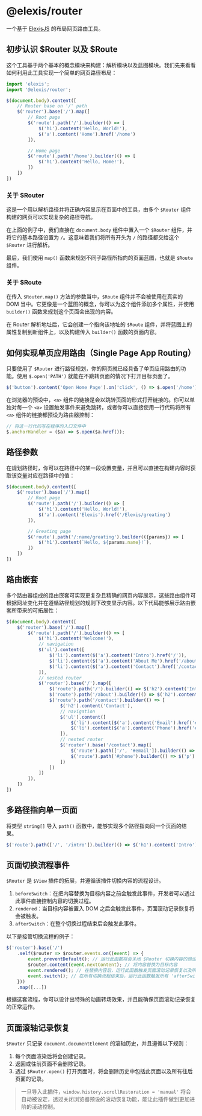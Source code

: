# @elexis/router
一个基于 [ElexisJS](https://git.defaultkavy.com/defaultkavy/elexis) 的布局网页路由工具。

## 初步认识 $Router 以及 $Route
这个工具基于两个基本的概念模块来构建：解析模块以及蓝图模块。我们先来看看如何利用此工具实现一个简单的网页路径布局：
```ts
import 'elexis';
import '@elexis/router';

$(document.body).content([
    // Router base on '/' path
    $('router').base('/').map([
        // Root page
        $('route').path('/').builder(() => [
            $('h1').content('Hello, World!'),
            $('a').content('Home').href('/home')
        ]),

        // Home page
        $('route').path('/home').builder(() => [
            $('h1').content('Hello, Home!'),
        ])
    ])
])
```
### 关于 $Router
这是一个用以解析路径并将正确内容显示在页面中的工具，由多个 `$Router` 组件构建的网页可以实现复杂的路径导航。

在上面的例子中，我们直接在 `document.body` 组件中置入一个 `$Router` 组件，并将它的基本路径设置为 `/`。这意味着我们将所有开头为 `/` 的路径都交给这个 `$Router` 进行解析。

最后，我们使用 `map()` 函数来规划不同子路径所指向的页面蓝图，也就是 `$Route` 组件。

### 关于 $Route
在传入 `$Router.map()` 方法的参数当中，`$Route` 组件并不会被使用在真实的 DOM 当中。它更像是一个蓝图的概念，你可以为这个组件添加多个属性，并使用 `builder()` 函数来规划这个页面会出现的内容。

在 Router 解析地址后，它会创建一个指向该地址的 `$Route` 组件，并将蓝图上的属性复制到新组件上，以及构建传入 `builder()` 函数的页面内容。

## 如何实现单页应用路由（Single Page App Routing）
只要使用了 `$Router` 进行路径规划，你的网页就已经具备了单页应用路由的功能。使用 `$.open('PATH')` 就能在不跳转页面的情况下打开目标页面了。
```ts
$('button').content('Open Home Page').on('click', () => $.open('/home'))
```
在浏览器的预设中，`<a>` 组件的链接是会以跳转页面的形式打开链接的。你可以单独对每一个 `<a>` 设置触发事件来避免跳转，或者你可以直接使用一行代码将所有 `<a>` 组件的链接都预设为路由器控制：
```ts
// 将这一行代码写在程序的入口文件中
$.anchorHandler = ($a) => $.open($a.href());
```

## 路径参数
在规划路径时，你可以在路径中的某一段设置变量，并且可以直接在构建内容时获取该变量对应在路径中的值：
```ts
$(document.body).content([
    $('router').base('/').map([
        // Root page
        $('route').path('/').builder(() => [
            $('h1').content('Hello, World!'),
            $('a').content('Elexis').href('/Elexis/greating')
        ]),

        // Greating page
        $('route').path('/:name/greating').builder(({params}) => [
            $('h1').content(`Hello, ${params.name}!`),
        ])
    ])
])
```

## 路由嵌套
多个路由器组成的路由嵌套可实现更复杂且精确的网页内容展示，这些路由组件可根据网址变化并在遵循路径规划的规则下改变显示内容。以下代码能够展示路由嵌套所带来的可拓展性：
```ts
$(document.body).content([
    $('router').base('/').map([
        $('route').path('/').builder(() => [
            $('h1').content('Welcome!'),
            // navigation
            $('ul').content([
                $('li').content($('a').content('Intro').href('/')),
                $('li').content($('a').content('About Me').href('/about')),
                $('li').content($('a').content('Contact').href('/contact'))
            ]),
            // nested router
            $('router').base('/').map([
                $('route').path('/').builder(() => $('h2').content('Intro')),
                $('route').path('/about').builder(() => $('h2').content('About')),
                $('route').path('/contact').builder(() => [
                    $('h2').content('Contact'),
                    // navigation
                    $('ul').content([
                        $('li').content($('a').content('Email').href('#email')),
                        $('li').content($('a').content('Phone').href('#phone')),
                    ]),
                    // nested router
                    $('router').base('/contact').map([
                        $('route').path(['/', '#email']).builder(() => $('p').content('elexis@example.com')),
                        $('route').path('#phone').builder(() => $('p').content('012-456789')),
                    ])
                ])
            ])
        ]),
    ])
])
```

## 多路径指向单一页面
将类型 `string[]` 导入 `path()` 函数中，能够实现多个路径指向同一个页面的结果。
```ts
$('route').path(['/', '/intro']).builder(() => $('h1').content('Intro'));
```

## 页面切换流程事件
`$Router` 是 `$View` 插件的拓展，并遵循该插件切换内容的流程设计。
1. `beforeSwitch`：在把内容替换为目标内容之前会触发此事件，开发者可以透过此事件直接控制内容的切换过程。
2. `rendered`：当目标内容被置入 DOM 之后会触发此事件，页面滚动记录恢复将会被触发。
3. `afterSwitch`：在整个切换过程结束后会触发此事件。

以下是接管切换流程的例子：
```ts
$('router').base('/')
    .self($router => $router.events.on((event) => {
        event.preventDefault(); // 运行此函数将会关闭 $Router 切换内容的预设行为
        $router.content(event.nextContent); // 将内容替换为目标内容
        event.rendered(); // 在替换内容后，运行此函数触发页面滚动记录恢复以及所有 'rendered' 事件
        event.switch(); // 在所有切换流程结束后，运行此函数触发所有 'afterSwitch' 事件
    }))
    .map([...])
```
根据这套流程，你可以设计出特殊的动画转场效果，并且能确保页面滚动记录恢复的正常运作。

## 页面滚轴记录恢复
`$Router` 只记录 `document.documentElement` 的滚轴历史，并且遵循以下规则：
1. 每个页面渲染后将会创建记录。
2. 返回或往前页面不会删除记录。
3. 透过 `$Router.open()` 打开页面时，将会删除历史中包括此页面以及所有往后页面的记录。
> 一旦导入此插件，`window.history.scrollRestoration = 'manual'` 将会自动被设定，透过关闭浏览器预设的滚动恢复功能，能让此插件做到更加进阶的滚动控制。